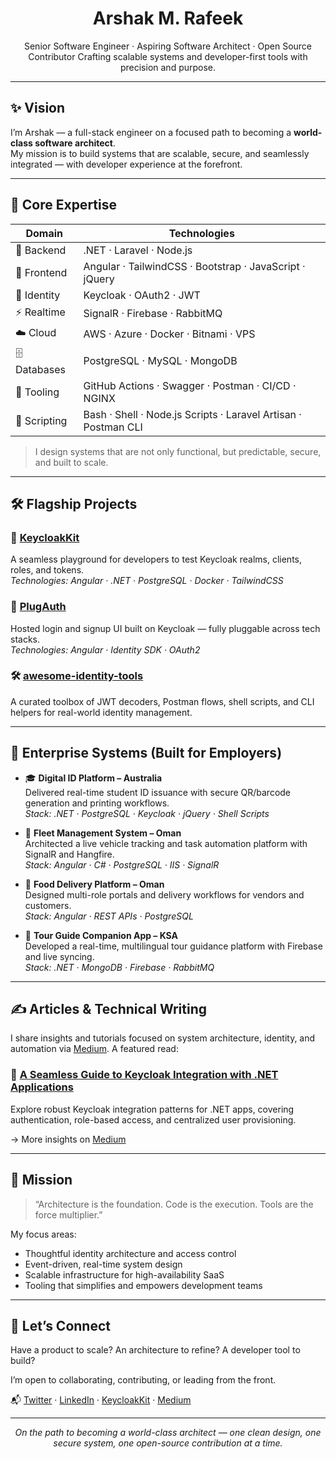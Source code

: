 <h1 align="center">Arshak M. Rafeek</h1>

<p align="center">
  Senior Software Engineer · Aspiring Software Architect · Open Source Contributor  
  Crafting scalable systems and developer-first tools with precision and purpose.
</p>

---

## ✨ Vision

I’m Arshak — a full-stack engineer on a focused path to becoming a **world-class software architect**.  
My mission is to build systems that are scalable, secure, and seamlessly integrated — with developer experience at the forefront.

---

## 🧠 Core Expertise

| Domain       | Technologies                                                                 |
|--------------|-------------------------------------------------------------------------------|
| 🧱 Backend   | .NET · Laravel · Node.js                                                    |
| 🎨 Frontend  | Angular · TailwindCSS · Bootstrap · JavaScript · jQuery                    |
| 🔐 Identity  | Keycloak · OAuth2 · JWT                                                     |
| ⚡ Realtime  | SignalR · Firebase · RabbitMQ                                               |
| ☁️ Cloud     | AWS · Azure · Docker · Bitnami · VPS                                       |
| 🗄️ Databases | PostgreSQL · MySQL · MongoDB                                                |
| 🧰 Tooling   | GitHub Actions · Swagger · Postman · CI/CD · NGINX                          |
| 🧾 Scripting | Bash · Shell · Node.js Scripts · Laravel Artisan · Postman CLI             |

> I design systems that are not only functional, but predictable, secure, and built to scale.

---

## 🛠️ Flagship Projects

### 🔑 [KeycloakKit](https://keycloakkit.com)  
A seamless playground for developers to test Keycloak realms, clients, roles, and tokens.  
*Technologies: Angular · .NET · PostgreSQL · Docker · TailwindCSS*

### 🧩 [PlugAuth](https://github.com/iamarshrx/plugauth)  
Hosted login and signup UI built on Keycloak — fully pluggable across tech stacks.  
*Technologies: Angular · Identity SDK · OAuth2*

### 🛠️ [awesome-identity-tools](https://github.com/iamarshrx/awesome-identity-tools)  
A curated toolbox of JWT decoders, Postman flows, shell scripts, and CLI helpers for real-world identity management.

---

## 🏢 Enterprise Systems (Built for Employers)

- 🎓 **Digital ID Platform – Australia**  
  Delivered real-time student ID issuance with secure QR/barcode generation and printing workflows.  
  *Stack: .NET · PostgreSQL · Keycloak · jQuery · Shell Scripts*

- 🚚 **Fleet Management System – Oman**  
  Architected a live vehicle tracking and task automation platform with SignalR and Hangfire.  
  *Stack: Angular · C# · PostgreSQL · IIS · SignalR*

- 🍔 **Food Delivery Platform – Oman**  
  Designed multi-role portals and delivery workflows for vendors and customers.  
  *Stack: Angular · REST APIs · PostgreSQL*

- 🧭 **Tour Guide Companion App – KSA**  
  Developed a real-time, multilingual tour guidance platform with Firebase and live syncing.  
  *Stack: .NET · MongoDB · Firebase · RabbitMQ*

---

## ✍️ Articles & Technical Writing

I share insights and tutorials focused on system architecture, identity, and automation via [Medium](https://medium.com/@iamarshrx). A featured read:

### 📘 [A Seamless Guide to Keycloak Integration with .NET Applications](https://medium.com/@iamarshrx/a-seamless-guide-to-keycloak-integration-with-net-applications-enhance-security-user-management-xxxxx)  
Explore robust Keycloak integration patterns for .NET apps, covering authentication, role-based access, and centralized user provisioning.

→ More insights on [Medium](https://medium.com/@iamarshrx)

---

## 🎯 Mission

> “Architecture is the foundation. Code is the execution. Tools are the force multiplier.”

My focus areas:
- Thoughtful identity architecture and access control
- Event-driven, real-time system design
- Scalable infrastructure for high-availability SaaS
- Tooling that simplifies and empowers development teams

---

## 🤝 Let’s Connect

Have a product to scale? An architecture to refine? A developer tool to build?

I’m open to collaborating, contributing, or leading from the front.

📬 [Twitter](https://twitter.com/iamarshrx) · [LinkedIn](https://linkedin.com/in/your-link) · [KeycloakKit](https://keycloakkit.com) · [Medium](https://medium.com/@iamarshrx)

---

<p align="center"><i>On the path to becoming a world-class architect — one clean design, one secure system, one open-source contribution at a time.</i></p>
